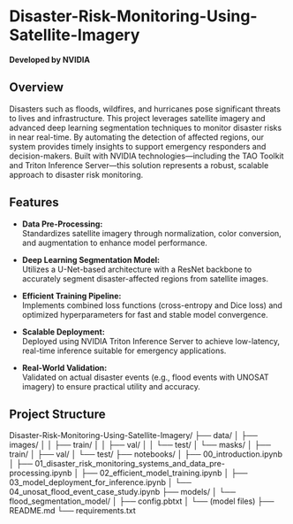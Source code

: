 # Disaster-Risk-Monitoring-Using-Satellite-Imagery

**Developed by NVIDIA**

## Overview

Disasters such as floods, wildfires, and hurricanes pose significant threats to lives and infrastructure. This project leverages satellite imagery and advanced deep learning segmentation techniques to monitor disaster risks in near real-time. By automating the detection of affected regions, our system provides timely insights to support emergency responders and decision-makers. Built with NVIDIA technologies—including the TAO Toolkit and Triton Inference Server—this solution represents a robust, scalable approach to disaster risk monitoring.

## Features

- **Data Pre-Processing:**  
  Standardizes satellite imagery through normalization, color conversion, and augmentation to enhance model performance.
  
- **Deep Learning Segmentation Model:**  
  Utilizes a U-Net-based architecture with a ResNet backbone to accurately segment disaster-affected regions from satellite images.

- **Efficient Training Pipeline:**  
  Implements combined loss functions (cross-entropy and Dice loss) and optimized hyperparameters for fast and stable model convergence.

- **Scalable Deployment:**  
  Deployed using NVIDIA Triton Inference Server to achieve low-latency, real-time inference suitable for emergency applications.

- **Real-World Validation:**  
  Validated on actual disaster events (e.g., flood events with UNOSAT imagery) to ensure practical utility and accuracy.

## Project Structure

Disaster-Risk-Monitoring-Using-Satellite-Imagery/ ├── data/ │ ├── images/ │ │ ├── train/ │ │ ├── val/ │ │ └── test/ │ └── masks/ │ ├── train/ │ ├── val/ │ └── test/ ├── notebooks/ │ ├── 00_introduction.ipynb │ ├── 01_disaster_risk_monitoring_systems_and_data_pre-processing.ipynb │ ├── 02_efficient_model_training.ipynb │ ├── 03_model_deployment_for_inference.ipynb │ └── 04_unosat_flood_event_case_study.ipynb ├── models/ │ └── flood_segmentation_model/ │ ├── config.pbtxt │ └── (model files) ├── README.md └── requirements.txt
